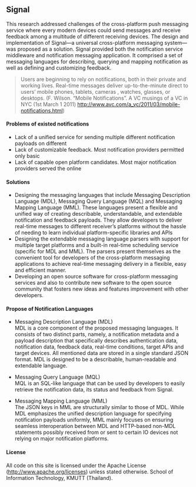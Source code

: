 ## Signal

This research addressed challenges of the cross-platform push messaging service where every modern devices could send messages and receive feedback among a multitude of different receiving devices. The design and implementation of Signal—a universal cross-platform messaging system—was proposed as a solution. Signal provided both the notification service middleware and notification messaging application. It comprised a set of messaging languages for describing, querying and mapping notification as well as defining and customizing feedback.

> Users are beginning to rely on notifications, both in their private and working lives. Real-time messages deliver up-to-the-minute direct to users’ mobile phones, tablets, cameras , watches, glasses, or desktops. (F. Wilson. “Mobile Notifications”. A VC musings of a VC in NYC (1st March 1 2011) http://www.avc.com/a_vc/2011/03/mobile-notifications.html)

#### Problems of existed notifications

* Lack of a unified service for sending multiple different notification payloads on different
* Lack of customizable feedback. Most notification providers permitted only basic
* Lack of capable open platform candidates. Most major notification providers served the online

#### Solutions

* Designing the messaging languages that include Messaging Description Language (MDL), Messaging Query Language (MQL) and Messaging Mapping Language (MML). These languages present a flexible and unified way of creating describable, understandable, and extendable notification and feedback payloads. They allow developers to deliver real-time messages to different receiver’s platforms without the hassle of needing to learn individual platform-specific libraries and APIs
* Designing the extendable messaging language parsers with support for multiple target platforms and a built-in real-time scheduling service (specific for MDL and MML). The parsers present themselves as the convenient tool for developers of the cross-platform messaging applications to achieve real-time messaging delivery in a flexible, easy and efficient manner.
* Developing an open source software for cross-platform messaging services and also to contribute new software to the open source community that fosters new ideas and features improvement with other developers.

#### Propose of Notification Languages ####

* Messaging Description Language (MDL)  
MDL is a core component of the proposed messaging languages. It consists of two distinct parts, namely, a notification metadata and a payload description that specifically describes authentication data, notification data, feedback data, real-time conditions, target APIs and target devices. All mentioned data are stored in a single standard JSON format. MDL is designed to be a describable, human-readable and extendable language.

* Messaging Query Language (MQL)  
MQL is an SQL-like language that can be used by developers to easily retrieve the notification data, its status and feedback from Signal.

* Messaging Mapping Language (MML)  
The JSON keys in MML are structurally similar to those of MDL. While MDL emphasizes the unified description language for specifying notification payloads uniformly, MML mainly focuses on ensuring seamless interoperation between MDL and HTTP-based non-MDL statements possibly received from or sent to certain IO devices not relying on major notification platforms.

#### License
All code on this site is licensed under the Apache License (http://www.apache.org/licenses) unless stated otherwise. School of Information Technology, KMUTT (Thailand).
